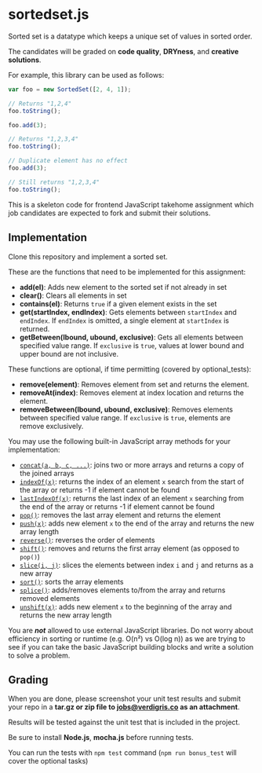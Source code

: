 # sortedset.js

Sorted set is a datatype which keeps a unique set of values in sorted order.

The candidates will be graded on **code quality**, **DRYness**, and **creative
solutions**.

For example, this library can be used as follows:
```javascript
var foo = new SortedSet([2, 4, 1]);

// Returns "1,2,4"
foo.toString();

foo.add(3);

// Returns "1,2,3,4"
foo.toString();

// Duplicate element has no effect
foo.add(3);

// Still returns "1,2,3,4"
foo.toString();
```

This is a skeleton code for frontend JavaScript takehome assignment which
job candidates are expected to fork and submit their solutions.

## Implementation

Clone this repository and implement a sorted set.

These are the functions that need to be implemented for this assignment:

* **add(el)**: Adds new element to the sorted set if not already in set
* **clear()**: Clears all elements in set
* **contains(el)**: Returns `true` if a given element exists in the set
* **get(startIndex, endIndex)**: Gets elements between `startIndex` and
  `endIndex`. If `endIndex` is omitted, a single element at `startIndex` is
  returned.
* **getBetween(lbound, ubound, exclusive)**: Gets all elements between
  specified value range. If `exclusive` is `true`, values at lower bound and
  upper bound are not inclusive.

These functions are optional, if time permitting (covered by optional_tests):

* **remove(element)**: Removes element from set and returns the element.
* **removeAt(index)**: Removes element at index location and returns the
  element.
* **removeBetween(lbound, ubound, exclusive)**: Removes elements between
  specified value range. If `exclusive` is `true`, elements are remove
  exclusively.

You may use the following built-in JavaScript array methods for your
implementation:

* [`concat(a, b, c, ...)`](https://developer.mozilla.org/en-US/docs/Web/JavaScript/Reference/Global_Objects/Array/concat):
  joins two or more arrays and returns a copy of the
  joined arrays
* [`indexOf(x)`](https://developer.mozilla.org/en-US/docs/Web/JavaScript/Reference/Global_Objects/Array/indexOf):
  returns the index of an element `x` search from the start of
  the array or returns -1 if element cannot be found
* [`lastIndexOf(x)`](https://developer.mozilla.org/en-US/docs/Web/JavaScript/Reference/Global_Objects/Array/lastIndexOf):
  returns the last index of an element `x` searching from
  the end of the array or returns -1 if element cannot be found
* [`pop()`](https://developer.mozilla.org/en-US/docs/Web/JavaScript/Reference/Global_Objects/Array/pop):
  removes the last array element and returns the element
* [`push(x)`](https://developer.mozilla.org/en-US/docs/Web/JavaScript/Reference/Global_Objects/Array/push):
  adds new element `x` to the end of the array and returns the new array length
* [`reverse()`](https://developer.mozilla.org/en-US/docs/Web/JavaScript/Reference/Global_Objects/Array/reverse):
  reverses the order of elements
* [`shift()`](https://developer.mozilla.org/en-US/docs/Web/JavaScript/Reference/Global_Objects/Array/shift):
  removes and returns the first array element (as opposed to `pop()`)
* [`slice(i, j)`](https://developer.mozilla.org/en-US/docs/Web/JavaScript/Reference/Global_Objects/Array/slice):
  slices the elements between index `i` and `j` and returns as a new array
* [`sort()`](https://developer.mozilla.org/en-US/docs/Web/JavaScript/Reference/Global_Objects/Array/sort):
  sorts the array elements
* [`splice()`](https://developer.mozilla.org/en-US/docs/Web/JavaScript/Reference/Global_Objects/Array/splice):
  adds/removes elements to/from the array and returns removed elements
* [`unshift(x)`](https://developer.mozilla.org/en-US/docs/Web/JavaScript/Reference/Global_Objects/Array/unshift):
  adds new element `x` to the beginning of the array and returns the new array length

You are _**not**_ allowed to use external JavaScript libraries. Do not worry
about efficiency in sorting or runtime (e.g. O(n²) vs O(log n)) as we are
trying to see if you can take the basic JavaScript building blocks and write a
solution to solve a problem.

## Grading

When you are done, please screenshot your unit test results and submit your repo in a **tar.gz or zip file to jobs@verdigris.co as an attachment**.

Results will be tested against the unit test that is included in the project.

Be sure to install **Node.js**, **mocha.js** before running tests.

You can run the tests with `npm test` command (`npm run bonus_test` will cover the optional tasks)


